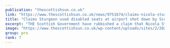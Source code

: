 ```yaml
---
publication: "thescottishsun.co.uk"
link: "https://www.thescottishsun.co.uk/news/9751674/claims-nicola-sturgeon-used-disabled-seats-airport/"
title: "Claims Sturgeon used disabled seats at airport shot down by Scottish Government"
excerpt: "THE Scottish Government have rubbished a claim that Nicola Sturgeon and her advisers used disabled seats at an airport during her trip to COP27 this week. An image widely circulated on social media…"
image: "https://www.thescottishsun.co.uk/wp-content/uploads/sites/2/2022/10/GETTY_First-Minister-Nicola-Sturgeon-Attends-Care-Experienced-Week_NEW_GYI1244192380jpg-JS770402220.jpg?strip=all&quality=100&w=1920&h=1080&crop=1"
group: pro
rank: 7
---
```

